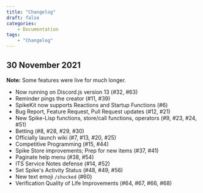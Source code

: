 ```yaml
---
title: "Changelog"
draft: false
categories:
    - Documentation
tags:
    - "Changelog"
---
```


## 30 November 2021 

**Note:** Some features were live for much longer.

* Now running on Discord.js version 13 (#32, #63)
* Reminder pings the creator (#11, #39)
* SpikeKit now supports Reactions and Startup Functions (#6)
* Bug Report, Feature Request, Pull Request updates (#12, #21)
* New Spike-Lisp functions, store/call functions, operators (#9, #23, #24, #51)
* Betting (#8, #28, #29, #30)
* Officially launch wiki (#7, #13, #20, #25)
* Competitive Programming (#15, #44)
* Spike Store improvements; Prep for new items (#37, #41)
* Paginate help menu (#38, #54)
* ITS Service Notes defense (#14, #52)
* Set Spike's Activity Status (#48, #49, #56)
* New text emoji `/shocked` (#60)
* Verification Quality of Life Improvements (#64, #67, #66, #68)